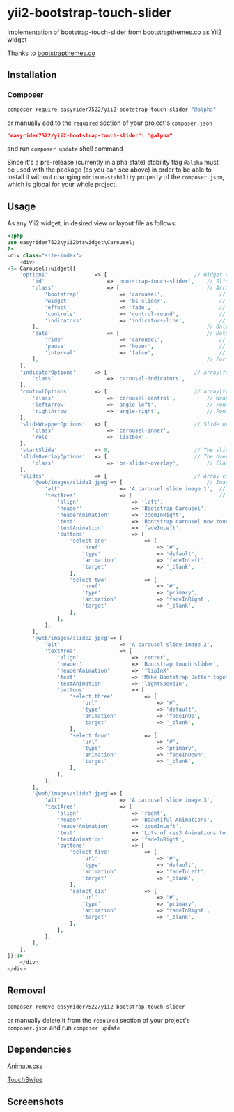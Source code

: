 # yii2-bootstrap-touch-slider
Implementation of bootstrap-touch-slider from bootstrapthemes.co as Yii2 widget

Thanks to [bootstrapthemes.co](https://bootstrapthemes.co/demo/resource/BootstrapCarouselTouchSlider/)

## Installation
### Composer
````bash
composer require easyrider7522/yii2-bootstrap-touch-slider "@alpha"
````

or manually add to the `required` section of your project's `composer.json`
````json
"easyrider7522/yii2-bootstrap-touch-slider": "@alpha"
````
and run `composer update` shell command

Since it's a pre-release (currently in alpha state) stability flag `@alpha` must be used with the package (as you can see above) in order to be able to install it without changing `minimum-stability` property of the `composer.json`, which is global for your whole project.

## Usage

As any Yii2 widget, in desired view or layout file as follows:
````php
<?php
use easyrider7522\yii2btswidget\Carousel;
?>
<div class="site-index">
    <div>
<?= Carousel::widget([
    'options'               => [                            // Widget container attributes.
        'id'                    => 'bootstrap-touch-slider',    // Slider (carousel) id.
        'class'                 => [                            // Array keys are used for possibility to override all the classes present by default.
            'bootstrap'             => 'carousel',                  // Bootstrap carousel style. Should not be changed.
            'widget'                => 'bs-slider',                 // Widget style.
            'effect'                => 'fade',                      // Slide effect.
            'controls'              => 'control-round',             // Left/Right controls styling.
            'indicators'            => 'indicators-line',           // Slide indicator styling.
        ],                                                      // Only the values are rendered (`class="carousel bs-slider fade control-round indicators-line"`).
        'data'                  => [                            // Data attibutes for Bootstrap JS.
            'ride'                  => 'carousel',                  // Animation starts at page load.
            'pause'                 => 'hover',                     // Cycling stops on hovering mouse.
            'interval'              => 'false',                     // Cycling delay.
        ],                                                      // For full specification see https://getbootstrap.com/docs/3.3/javascript/#carousel .
    ],
    'indicatorOptions'      => [                            // array|false Options of the wrapper of the slide indicators.
        'class'                 => 'carousel-indicators',
    ],
    'controlOptions'        => [                            // array|true|false Settings for left/right controls.
        'class'                 => 'carousel-control',          // Wrapper class.
        'leftArrow'             => 'angle-left',                // Font Awesome symbol for the left arrow.
        'rightArrow'            => 'angle-right',               // Font Awesome symbol for the right arrow.
    ],
    'slideWrapperOptions'   => [                            // Slide wrapper <div> options
        'class'                 => 'carousel-inner',
        'role'                  => 'listbox',
    ],
    'startSlide'            => 0,                           // The slide the animation starts with (index in the `slides` array).
    'slideOverlayOptions'   => [                            // The overlay <div> options
        'class'                 => 'bs-slider-overlay',         // Class of the overlay
    ],
    'slides'                => [                            // Array containing slides data.
        '@web/images/slide1.jpeg'=> [                           // Image web path. Aliases can be used, e.g. `@web/images/slider/slide1.jpeg`.
            'alt'                   => 'A carousel slide image 1',  // `alt` attribute contents of the <img> tag.
            'textArea'              => [                            // array Settings for the overlaying text area.
                'align'                 => 'left',                      // string left|center|right Horizontal alignment of the text area.
                'header'                => 'Bootstrap Carousel',        // Header contents.
                'headerAnimation'       => 'zoomInRight',               // Header animation (see https://daneden.github.io/animate.css/ for variants).
                'text'                  => 'Bootstrap carousel now touch enabled slide.',   // Text paragraph contents.
                'textAnimation'         => 'fadeInLeft',                // Text paragraph animation.
                'buttons'               => [                            // array|false Some buttons below the text paragraph can be placed.
                    'select one'            => [                            // array Button caption (inner contents of the <a> tag).
                        'href'                  => '#',                         // Where the link points (`href` attribute of the <a> tag).
                        'type'                  => 'default',                   // In this case its class will become `btn btn-default` (see Bootstrap variants or define one).
                        'animation'             => 'fadeInLeft',                // Buttons can be also animated at appearance.
                        'target'                => '_blank',                    // Other acceptable <a> tag attributes can be added as done here.
                    ],
                    'select two'            => [
                        'href'                  => '#',
                        'type'                  => 'primary',
                        'animation'             => 'fadeInRight',
                        'target'                => '_blank',
                    ],
                ],
            ],
        ],
        '@web/images/slide2.jpeg'=> [
            'alt'                   => 'A carousel slide image 2',
            'textArea'              => [
                'align'                 => 'center',
                'header'                => 'Bootstrap touch slider',
                'headerAnimation'       => 'flipInX',
                'text'                  => 'Make Bootstrap Better together.',
                'textAnimation'         => 'lightSpeedIn',
                'buttons'               => [
                    'select three'          => [
                        'url'                   => '#',
                        'type'                  => 'default',
                        'animation'             => 'fadeInUp',
                        'target'                => '_blank',
                    ],
                    'select four'           => [
                        'url'                   => '#',
                        'type'                  => 'primary',
                        'animation'             => 'fadeInDown',
                        'target'                => '_blank',
                    ],
                ],
            ],
        ],
        '@web/images/slide3.jpeg'=> [
            'alt'                   => 'A carousel slide image 3',
            'textArea'              => [
                'align'                 => 'right',
                'header'                => 'Beautiful Animations',
                'headerAnimation'       => 'zoomInLeft',
                'text'                  => 'Lots of css3 Animations to make slide beautiful.',
                'textAnimation'         => 'fadeInRight',
                'buttons'               => [
                    'select five'           => [
                        'url'                   => '#',
                        'type'                  => 'default',
                        'animation'             => 'fadeInLeft',
                        'target'                => '_blank',
                    ],
                    'select six'            => [
                        'url'                   => '#',
                        'type'                  => 'primary',
                        'animation'             => 'fadeInRight',
                        'target'                => '_blank',
                    ],
                ],
            ],
        ],
    ],
]);?>
    </div>
</div>
````

## Removal
````bash
composer remove easyrider7522/yii2-bootstrap-touch-slider
````

or manually delete it from the `required` section of your project's `composer.json` and run `composer update`

## Dependencies

[Animate.css](https://daneden.github.io/animate.css/)

[TouchSwipe](https://github.com/mattbryson/TouchSwipe-Jquery-Plugin)

## Screenshots
[Sample carousel screenshot: slide 1]: https://raw.githubusercontent.com/easyrider7522/yii2-bootstrap-touch-slider/master/yii2-bootstrap-carousel1-600px.jpg
[Sample carousel screenshot: slide 2]: https://raw.githubusercontent.com/easyrider7522/yii2-bootstrap-touch-slider/master/yii2-bootstrap-carousel2-600px.jpg
[Sample carousel screenshot: slide 3]: https://raw.githubusercontent.com/easyrider7522/yii2-bootstrap-touch-slider/master/yii2-bootstrap-carousel3-600px.jpg
